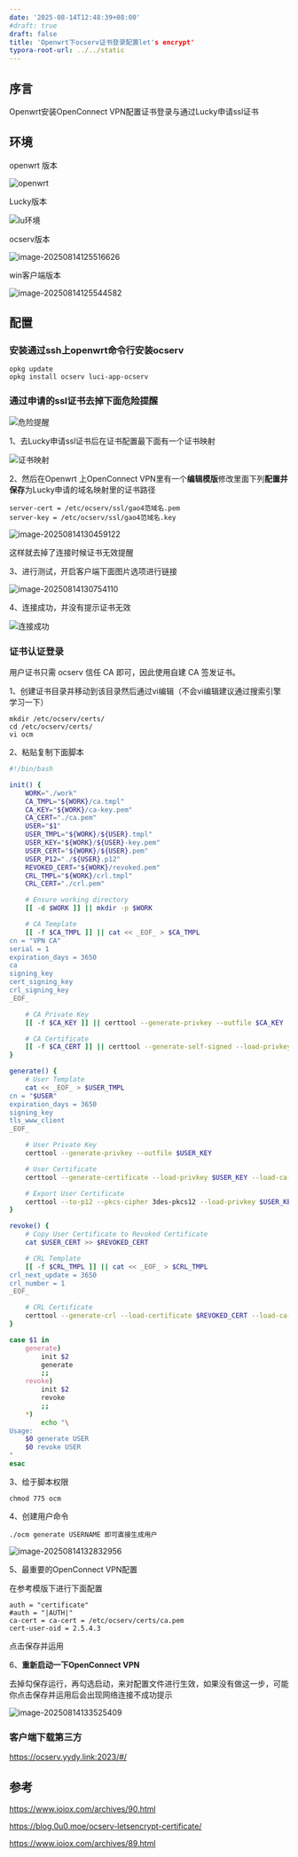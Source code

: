 ```yaml
---
date: '2025-08-14T12:48:39+08:00'
#draft: true
draft: false
title: 'Openwrt下ocserv证书登录配置let's encrypt'
typora-root-url: ../../static
---
```


## 序言

Openwrt安装OpenConnect VPN配置证书登录与通过Lucky申请ssl证书

## 环境

openwrt 版本

![openwrt](/wp-content/uploads/2025/image-20250814125242089.png)

Lucky版本

![lu环境](/wp-content/uploads/2025/image-20250814125350152.png)

ocserv版本

![image-20250814125516626](/wp-content/uploads/2025/image-20250814125516626.png)

win客户端版本

![image-20250814125544582](/wp-content/uploads/2025/image-20250814125544582.png)

## 配置

### 安装通过ssh上openwrt命令行安装ocserv

```
opkg update
opkg install ocserv luci-app-ocserv
```

### 通过申请的ssl证书去掉下面危险提醒

![危险提醒](/wp-content/uploads/2025/image-20250814130016011.png)

1、去Lucky申请ssl证书后在证书配置最下面有一个证书映射

![证书映射](/wp-content/uploads/2025/image-20250814130108781.png)

2、然后在Openwrt 上OpenConnect VPN里有一个**编辑模版**修改里面下列**配置并保存**为Lucky申请的域名映射里的证书路径

```
server-cert = /etc/ocserv/ssl/gao4范域名.pem
server-key = /etc/ocserv/ssl/gao4范域名.key
```

![image-20250814130459122](/wp-content/uploads/2025/image-20250814130459122.png)

这样就去掉了连接时候证书无效提醒

3、进行测试，开启客户端下面图片选项进行链接

![image-20250814130754110](/wp-content/uploads/2025/image-20250814130754110.png)

4、连接成功，并没有提示证书无效

![连接成功](/wp-content/uploads/2025/image-20250814130914244.png)

### 证书认证登录

用户证书只需 ocserv 信任 CA 即可，因此使用自建 CA 签发证书。

1、创建证书目录并移动到该目录然后通过vi编辑（不会vi编辑建议通过搜索引擎学习一下）

```
mkdir /etc/ocserv/certs/
cd /etc/ocserv/certs/
vi ocm
```

2、粘贴复制下面脚本

```bash
#!/bin/bash

init() {
    WORK="./work"
    CA_TMPL="${WORK}/ca.tmpl"
    CA_KEY="${WORK}/ca-key.pem"
    CA_CERT="./ca.pem"
    USER="$1"
    USER_TMPL="${WORK}/${USER}.tmpl"
    USER_KEY="${WORK}/${USER}-key.pem"
    USER_CERT="${WORK}/${USER}.pem"
    USER_P12="./${USER}.p12"
    REVOKED_CERT="${WORK}/revoked.pem"
    CRL_TMPL="${WORK}/crl.tmpl"
    CRL_CERT="./crl.pem"

    # Ensure working directory
    [[ -d $WORK ]] || mkdir -p $WORK

    # CA Template
    [[ -f $CA_TMPL ]] || cat << _EOF_ > $CA_TMPL
cn = "VPN CA"
serial = 1
expiration_days = 3650
ca
signing_key
cert_signing_key
crl_signing_key
_EOF_

    # CA Private Key
    [[ -f $CA_KEY ]] || certtool --generate-privkey --outfile $CA_KEY

    # CA Certificate
    [[ -f $CA_CERT ]] || certtool --generate-self-signed --load-privkey $CA_KEY --template $CA_TMPL --outfile $CA_CERT
}

generate() {
    # User Template
    cat << _EOF_ > $USER_TMPL
cn = "$USER"
expiration_days = 3650
signing_key
tls_www_client
_EOF_

    # User Private Key
    certtool --generate-privkey --outfile $USER_KEY

    # User Certificate
    certtool --generate-certificate --load-privkey $USER_KEY --load-ca-certificate $CA_CERT --load-ca-privkey $CA_KEY --template $USER_TMPL --outfile $USER_CERT

    # Export User Certificate
    certtool --to-p12 --pkcs-cipher 3des-pkcs12 --load-privkey $USER_KEY --load-certificate $USER_CERT --outfile $USER_P12 --outder
}

revoke() {
    # Copy User Certificate to Revoked Certificate
    cat $USER_CERT >> $REVOKED_CERT

    # CRL Template
    [[ -f $CRL_TMPL ]] || cat << _EOF_ > $CRL_TMPL
crl_next_update = 3650
crl_number = 1
_EOF_

    # CRL Certificate
    certtool --generate-crl --load-certificate $REVOKED_CERT --load-ca-privkey $CA_KEY --load-ca-certificate $CA_CERT --template $CRL_TMPL --outfile $CRL_CERT
}

case $1 in
    generate)
        init $2
        generate
        ;;
    revoke)
        init $2
        revoke
        ;;
    *)
        echo "\
Usage:
    $0 generate USER
    $0 revoke USER
"
esac
```

3、给于脚本权限

```
chmod 775 ocm 
```

4、创建用户命令

```
./ocm generate USERNAME 即可直接生成用户
```

![image-20250814132832956](/wp-content/uploads/2025/image-20250814132832956.png)

5、最重要的OpenConnect VPN配置

在参考模版下进行下面配置

```
auth = "certificate"
#auth = "|AUTH|"
ca-cert = ca-cert = /etc/ocserv/certs/ca.pem
cert-user-oid = 2.5.4.3

```

点击保存并运用

6、**重新启动一下OpenConnect VPN**

去掉勾保存运行，再勾选启动，来对配置文件进行生效，如果没有做这一步，可能你点击保存并运用后会出现网络连接不成功提示

![image-20250814133525409](/wp-content/uploads/2025/image-20250814133525409.png)

### 客户端下载第三方

https://ocserv.yydy.link:2023/#/

## 参考

https://www.ioiox.com/archives/90.html

https://blog.0u0.moe/ocserv-letsencrypt-certificate/

https://www.ioiox.com/archives/89.html
